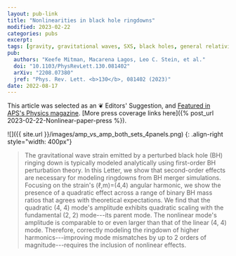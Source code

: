 ```yaml
---
layout: pub-link
title: "Nonlinearities in black hole ringdowns"
modified: 2023-02-22
categories: pubs
excerpt:
tags: [gravity, gravitational waves, SXS, black holes, general relativity, numerical relativity, ringdown, nonlinear]
pub:
  authors: "Keefe Mitman, Macarena Lagos, Leo C. Stein, et al."
  doi: "10.1103/PhysRevLett.130.081402"
  arXiv: "2208.07380"
  jref: "Phys. Rev. Lett. <b>130</b>, 081402 (2023)"
date: 2022-08-17
---
```


This article was selected as an ❦ Editors' Suggestion, and [Featured in
APS's Physics magazine](https://physics.aps.org/articles/v16/29).
[More press coverage links here]({% post_url
2023-02-22-Nonlinear-paper-press %}).

![]({{ site.url }}/images/amp_vs_amp_both_sets_4panels.png)
{: .align-right style="width: 400px"}
> The gravitational wave strain emitted by a perturbed black hole (BH)
> ringing down is typically modeled analytically using first-order BH
> perturbation theory. In this Letter, we show that second-order
> effects are necessary for modeling ringdowns from BH merger
> simulations. Focusing on the strain's (ℓ,m)=(4,4) angular harmonic,
> we show the presence of a quadratic effect across a range of binary
> BH mass ratios that agrees with theoretical expectations. We find
> that the quadratic (4, 4) mode's amplitude exhibits quadratic
> scaling with the fundamental (2, 2) mode---its parent mode. The
> nonlinear mode's amplitude is comparable to or even larger than that
> of the linear (4, 4) mode. Therefore, correctly modeling the
> ringdown of higher harmonics---improving mode mismatches by up to 2
> orders of magnitude---requires the inclusion of nonlinear effects.
